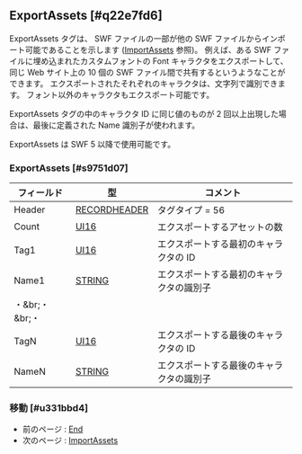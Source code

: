 ## ExportAssets [#q22e7fd6]

ExportAssets タグは、 SWF ファイルの一部が他の SWF ファイルからインポート可能であることを示します ([ImportAssets](制御タグ_ImportAssets) 参照)。
例えば、ある SWF ファイルに埋め込まれたカスタムフォントの Font キャラクタをエクスポートして、同じ Web サイト上の 10 個の SWF ファイル間で共有するというようなことができます。
エクスポートされたそれぞれのキャラクタは、文字列で識別できます。
フォント以外のキャラクタもエクスポート可能です。

ExportAssets タグの中のキャラクタ ID に同じ値のものが 2 回以上出現した場合は、最後に定義された Name 識別子が使われます。

ExportAssets は SWF 5 以降で使用可能です。

### ExportAssets [#s9751d07]

|フィールド|型|コメント|
| --- | --- | --- |
|Header|[RECORDHEADER](SWFの構造要約_タグのフォーマット)|タグタイプ = 56|
|Count|[UI16](基本的なデータ型_整数型とバイトオーダー)|エクスポートするアセットの数|
|Tag1|[UI16](基本的なデータ型_整数型とバイトオーダー)|エクスポートする最初のキャラクタの ID|
|Name1|[STRING](基本的なデータ型_文字列の値)|エクスポートする最初のキャラクタの識別子|
|・&br;・&br;・|||
|TagN|[UI16](基本的なデータ型_整数型とバイトオーダー)|エクスポートする最後のキャラクタの ID|
|NameN|[STRING](基本的なデータ型_文字列の値)|エクスポートする最後のキャラクタの識別子|

### 移動 [#u331bbd4]
* 前のページ : [End](制御タグ_End)
* 次のページ : [ImportAssets](制御タグ_ImportAssets)
